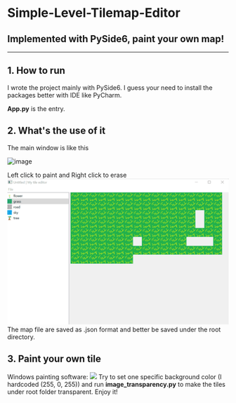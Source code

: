 # Simple-Level-Tilemap-Editor
Implemented with PySide6, paint your own map!
---
---

## 1. How to run
I wrote the project mainly with PySide6. I guess your need to install the packages better with IDE like PyCharm.

**App.py** is the entry.

## 2. What's the use of it
The main window is like this

<img width="602" alt="image" src="https://user-images.githubusercontent.com/45763115/229340198-a492cc11-4585-4fee-b07e-54aa9f98c12d.png">

Left click to paint and Right click to erase
![](./Animation1.gif)
The map file are saved as .json format and better be saved under the root directory.

## 3. Paint your own tile
Windows painting software:
![](./Animation2.gif)
Try to set one specific background color (I hardcoded (255, 0, 255)) and run **image_transparency.py** to make the tiles under root folder transparent.
Enjoy it!
